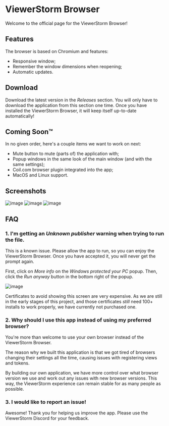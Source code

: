 # ViewerStorm Browser
Welcome to the official page for the ViewerStorm Browser!

## Features
The browser is based on Chromium and features:
- Responsive window;
- Remember the window dimensions when reopening;
- Automatic updates.

## Download
Download the latest version in the *Releases* section. 
You will only have to download the application from this section one time. Once you have installed the ViewerStorm Browser, it will keep itself up-to-date automatically!

## Coming Soon™
In no given order, here's a couple items we want to work on next:
- Mute button to mute (parts of) the application with;
- Popup windows in the same look of the main window (and with the same settings);
- Coil.com browser plugin integrated into the app;
- MacOS and Linux support.

## Screenshots
![image](https://user-images.githubusercontent.com/96284235/146679365-6a6a9116-ae60-48ba-8901-a97d6f4f8be5.png)
![image](https://user-images.githubusercontent.com/96284235/146679369-43c9b609-235f-49a8-b5b1-bcf37dec2802.png)
![image](https://user-images.githubusercontent.com/96284235/146679379-73e58859-b322-4bf1-8c1f-bc709ce271ab.png)

## FAQ
### 1. I'm getting an _Unknown publisher_ warning when trying to run the file.
This is a known issue. Please allow the app to run, so you can enjoy the ViewerStorm Browser. Once you have accepted it, you will never get the prompt again.

First, click on _More info_ on the _Windows protected your PC_ popup. Then, click the _Run anyway_ button in the bottom right of the popup.

![image](https://user-images.githubusercontent.com/96284235/146679992-2580503a-6440-4e80-8180-5f6d46705f0a.png)

Certificates to avoid showing this screen are very expensive. As we are still in the early stages of this project, and those certificates _still_ need 100+ installs to work properly, we have currently not purchased one. 

### 2. Why should I use this app instead of using my preferred browser?
You're more than welcome to use your own browser instead of the ViewerStorm Browser. 

The reason why we built this application is that we got tired of browsers changing their settings all the time, causing issues with registering views and tokens. 

By building our own application, we have more control over what browser version we use and work out any issues with new browser versions. This way, the ViewerStorm experience can remain stable for as many people as possible. 

### 3. I would like to report an issue!
Awesome! Thank you for helping us improve the app. Please use the ViewerStorm Discord for your feedback.
